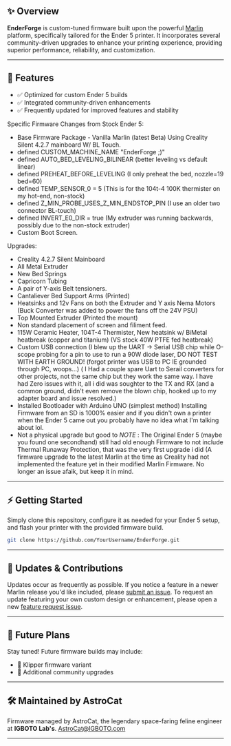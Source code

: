 ## ✨ Overview

**EnderForge** is custom-tuned firmware built upon the powerful [Marlin](https://marlinfw.org/) platform, specifically tailored for the Ender 5 printer. It incorporates several community-driven upgrades to enhance your printing experience, providing superior performance, reliability, and customization.

---

## 🔧 Features

* ✅ Optimized for custom Ender 5 builds
* ✅ Integrated community-driven enhancements
* ✅ Frequently updated for improved features and stability

Specific Firmware Changes from Stock Ender 5:

* Base Firmware Package - Vanilla Marlin (latest Beta) Using Creality Silent 4.2.7 mainboard W/ BL Touch.
* defined CUSTOM_MACHINE_NAME "EnderForge ;)"
* defined AUTO_BED_LEVELING_BILINEAR (better leveling vs default linear)
* defined PREHEAT_BEFORE_LEVELING (I only preheat the bed, nozzle=19 bed=60)
* defined TEMP_SENSOR_0 = 5 (This is for the 104t-4 100K thermister on my hot-end, non-stock)
* defined Z_MIN_PROBE_USES_Z_MIN_ENDSTOP_PIN (I use an older two connector BL-touch)
* defined INVERT_E0_DIR = true (My extruder was running backwards, possibly due to the non-stock extruder)
* Custom Boot Screen.
  
Upgrades:
* Creality 4.2.7 Silent Mainboard
* All Metal Extruder
* New Bed Springs
* Capricorn Tubing
* A pair of Y-axis Belt tensioners.
* Cantaliever Bed Support Arms (Printed)
* Heatsinks and 12v Fans on both the Extruder and Y axis Nema Motors (Buck Converter was added to power the fans off the 24V PSU)
* Top Mounted Extruder (Printed the mount)
* Non standard placement of screen and filiment feed.
* 115W Ceramic Heater, 104T-4 Thermister, New heatsink w/ BiMetal heatbreak (copper and titanium) (VS stock 40W PTFE fed heatbreak)
* Custom USB connection (I blew up the UART -> Serial USB chip while O-scope probing for a pin to use to run a 90W diode laser, DO NOT TEST WITH EARTH GROUND! (forgot printer was USB to PC IE grounded through PC, woops...)
( I Had a couple spare Uart to Serail converters for other projects, not the same chip but they work the same way. I have had Zero issues with it, all i did was soughter to the TX and RX (and a common ground, didn't even remove the blown chip, hooked up to my adapter board and issue resolved.)
* Installed Bootloader with Arduino UNO (simplest method) Installing Firmware from an SD is 1000% easier and if you didn't own a printer when the Ender 5 came out you probably have no idea what I'm talking about lol.
* Not a physical upgrade but good to *NOTE* : The Original Ender 5 (maybe you found one secondhand) still had old enough Firmware to not include Thermal Runaway Protection, that was the very first upgrade i did (A firmware upgrade to the latest Marlin at the time as Creality had not implemented the feature yet in their modified Marlin Firmware. No longer an issue afaik, but keep it in mind.
  
---

## ⚡ Getting Started

Simply clone this repository, configure it as needed for your Ender 5 setup, and flash your printer with the provided firmware build.

```bash
git clone https://github.com/YourUsername/EnderForge.git
```

---

## 📌 Updates & Contributions

Updates occur as frequently as possible. If you notice a feature in a newer Marlin release you'd like included, please [submit an issue](https://github.com/YourUsername/EnderForge/issues). To request an update featuring your own custom design or enhancement, please open a new [feature request issue](https://github.com/YourUsername/EnderForge/issues/new?template=feature_request.md).

---

## 🌟 Future Plans

Stay tuned! Future firmware builds may include:

* 🔹 Klipper firmware variant
* 🔹 Additional community upgrades

---

## 🛠️ Maintained by AstroCat

Firmware managed by AstroCat, the legendary space-faring feline engineer at **IGBOTO Lab's**. [AstroCat@IGBOTO.com](mailto:AstroCat@IGBOTO.com)

---

